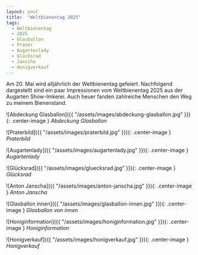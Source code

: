 ```yaml
---
layout: post
title:  "Weltbienentag 2025"
tags:
  - Weltbienentag
  - 2025
  - Glasballon
  - Prater
  - Augartenlady
  - Glücksrad
  - Janscha
  - Honigverkauf
---
```


Am 20. Mai wird alljährlich der Weltbienentag gefeiert. Nachfolgend dargestellt sind ein paar Impressionen vom Weltbienentag 2025 aus der Augarten Show-Imkerei. Auch heuer fanden zahlreiche Menschen den Weg zu meinem Bienenstand.

![Abdeckung Glasballon]({{ "/assets/images/abdeckung-glasballon.jpg" }}){: .center-image }
*Abdeckung Glasballon*

![Praterbild]({{ "/assets/images/praterbild.jpg" }}){: .center-image }
*Praterbild*

![Augartenlady]({{ "/assets/images/augartenlady.jpg" }}){: .center-image }
*Augartenlady*

![Glücksrad]({{ "/assets/images/gluecksrad.jpg" }}){: .center-image }
*Glücksrad*

![Anton Janscha]({{ "/assets/images/anton-janscha.jpg" }}){: .center-image }
*Anton Janscha*

![Glasballon innen]({{ "/assets/images/glasballon-innen.jpg" }}){: .center-image }
*Glasballon von innen*

![Honiginformation]({{ "/assets/images/honiginformation.jpg" }}){: .center-image }
*Honiginformation*

![Honigverkauf]({{ "/assets/images/honigverkauf.jpg" }}){: .center-image }
*Honigverkauf*
